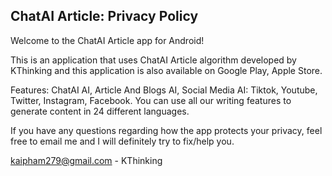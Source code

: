 ## ChatAI Article: Privacy Policy

Welcome to the ChatAI Article app for Android!

This is an application that uses ChatAI Article algorithm developed by KThinking and this application is also available on Google Play, Apple Store.

Features: ChatAI AI, Article And Blogs AI, Social Media AI: Tiktok, Youtube, Twitter, Instagram, Facebook. You can use all our writing features to generate content in 24 different languages.

If you have any questions regarding how the app protects your privacy, feel free to email me and I will definitely try to fix/help you.

kaipham279@gmail.com - KThinking
